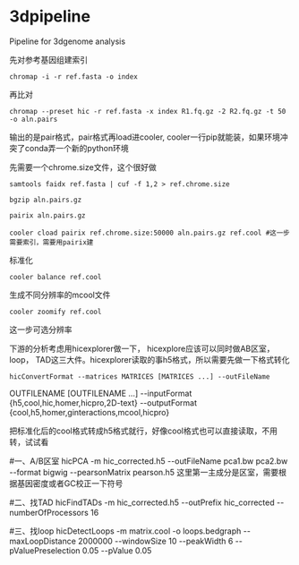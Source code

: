 # 3dpipeline
Pipeline for 3dgenome analysis

先对参考基因组建索引

    chromap -i -r ref.fasta -o index

再比对

    chromap --preset hic -r ref.fasta -x index R1.fq.gz -2 R2.fq.gz -t 50 -o aln.pairs

输出的是pair格式，pair格式再load进cooler, cooler一行pip就能装，如果环境冲突了conda弄一个新的python环境

先需要一个chrome.size文件，这个很好做

    samtools faidx ref.fasta | cuf -f 1,2 > ref.chrome.size

    bgzip aln.pairs.gz

    pairix aln.pairs.gz

    cooler cload pairix ref.chrome.size:50000 aln.pairs.gz ref.cool #这一步需要索引，需要用pairix建

标准化

    cooler balance ref.cool

生成不同分辨率的mcool文件

    cooler zoomify ref.cool

这一步可选分辨率

下游的分析考虑用hicexplorer做一下， hicexplore应该可以同时做AB区室， loop， TAD这三大件。hicexplorer读取的事h5格式，所以需要先做一下格式转化

    hicConvertFormat --matrices MATRICES [MATRICES ...] --outFileName
OUTFILENAME [OUTFILENAME ...] --inputFormat
{h5,cool,hic,homer,hicpro,2D-text} --outputFormat
{cool,h5,homer,ginteractions,mcool,hicpro}

把标准化后的cool格式转成h5格式就行，好像cool格式也可以直接读取，不用转，试试看

#一、A/B区室
    hicPCA -m hic_corrected.h5 --outFileName pca1.bw pca2.bw --format bigwig --pearsonMatrix pearson.h5
这里第一主成分是区室，需要根据基因密度或者GC校正一下符号

#二、找TAD
    hicFindTADs -m hic_corrected.h5 --outPrefix hic_corrected --numberOfProcessors 16

#三、找loop
    hicDetectLoops -m matrix.cool -o loops.bedgraph --maxLoopDistance 2000000 --windowSize 10 --peakWidth 6 --pValuePreselection 0.05 --pValue 0.05
